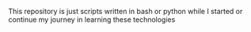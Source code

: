 This repository is just scripts written in bash or python while I started or continue my journey in learning these technologies
